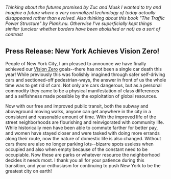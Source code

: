 ###### Thinking about the futures promised by Zuc and Musk I wanted to try and imagine a future where a very normalized technology of today actually disappeared rather than evolved. Also thinking about this book "The Traffic Power Structure" by Plank.nu. Otherwise I've superficially kept things similar (unclear whether borders have been abolished or not) as a sort of contrast 

## Press Release: New York Achieves Vision Zero!

People of New York City, I am pleased to announce we have finally achieved our [Vision Zero](http://www1.nyc.gov/site/visionzero/index.page) goals--there has not been a single car death this year! While previously this was foolishly imagined through safer self-driving cars and sectioned-off pedestrian-ways, the answer in front of us the whole time was to get rid of cars. Not only are cars dangerous, but as a personal commodity they came to be a physical manifestation of class differences and a selfishness made possible by the exploitation of global resources.

Now with our free and improved public transit, both the subway and aboveground moving walks, anyone can get anywhere in the city in a consistent and reasonable amount of time. With the improved life of the street neighborhoods are flourishing and reinvigorated with community life. While historically men have been able to commute farther for better pay, and women have stayed closer and were tasked with doing more errands along their route, now the nature of domestic life is also changed. Without cars there are also no longer parking lots--bizarre spots useless when occupied and also when empty because of the constant need to be occupiable. Now these are parks or whatever resource the neighborhood decides it needs most. I thank you all for your patience during this transition, and your enthusiasm for continuing to push New York to be the greatest city on earth!  
